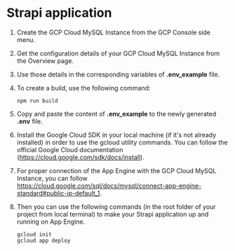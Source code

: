 # Strapi application

1. Create the GCP Cloud MySQL Instance from the GCP Console side menu.

2. Get the configuration details of your GCP Cloud MySQL Instance from the Overview page.

3. Use those details in the corresponding variables of **.env_example** file.

4. To create a build, use the following command:

    ```
    npm run build
    ```

5. Copy and paste the content of **.env_example** to the newly generated **.env** file.

6. Install the Google Cloud SDK in your local machine (if it's not already installed) in order to use the gcloud utility commands. You can follow the official Google Cloud documentation (https://cloud.google.com/sdk/docs/install).

7. For proper connection of the App Engine with the GCP Cloud MySQL Instance, you can follow https://cloud.google.com/sql/docs/mysql/connect-app-engine-standard#public-ip-default_1. 

8. Then you can use the following commands (in the root folder of your project from local terminal) to make your Strapi application up and running on App Engine.

    ```
    gcloud init
    gcloud app deploy
    ```




